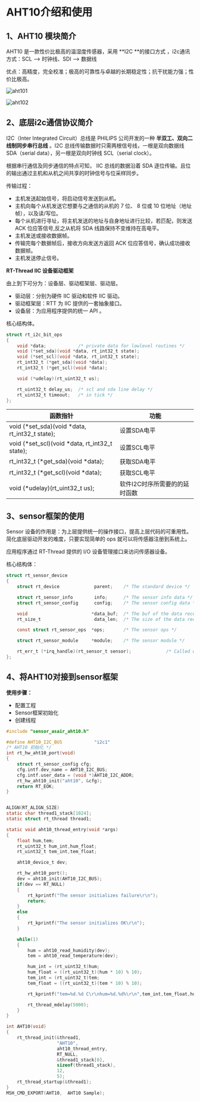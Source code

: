 # AHT10介绍和使用

## 1、AHT10 模块简介

AHT10 是一款性价比极高的温湿度传感器，采用 **I2C **的接口方式 ，i2c通讯方式：SCL --> 时钟线、SDI --> 数据线

优点：高精度，完全校准；极高的可靠性与卓越的长期稳定性；抗干扰能力强；性价比极高。

![aht101](imgs\aht101.png)

![aht102](imgs\aht102.png)



## 2、底层i2c通信协议简介

I2C（Inter Integrated Circuit）总线是 PHILIPS 公司开发的一种 **半双工、双向二线制同步串行总线** 。I2C 总线传输数据时只需两根信号线，一根是双向数据线 SDA（serial data），另一根是双向时钟线 SCL（serial clock）。

根据串行通信及同步通信的特点可知， IIC 总线的数据沿着 SDA 逐位传输。且位的输出通过主机和从机之间共享的时钟信号与位采样同步。

传输过程：

* 主机发送起始信号，将启动信号发送到从机。
* 主机向每个从机发送它想要与之通信的从机的 7 位、 8 位或 10 位地址（地址帧），以及读/写位。
* 每个从机进行寻址，将主机发送的地址与自身地址进行比较，若匹配，则发送 ACK 位应答信号,反之从机将 SDA 线路保持不变维持在高电平。
* 主机发送或接收数据帧。
* 传输完每个数据帧后，接收方向发送方返回 ACK 位应答信号，确认成功接收数据帧。
* 主机发送停止信号。

**RT-Thread IIC 设备驱动框架**

由上到下可分为：设备层、驱动框架层、驱动层。

* 驱动层：分别为硬件 IIC 驱动和软件 IIC 驱动。
* 驱动框架层：RTT 为 IIC 提供的一套抽象接口。
* 设备层：为应用程序提供的统一 API 。

核心结构体。

```c
struct rt_i2c_bit_ops
{
    void *data;            /* private data for lowlevel routines */
    void (*set_sda)(void *data, rt_int32_t state);
    void (*set_scl)(void *data, rt_int32_t state);
    rt_int32_t (*get_sda)(void *data);
    rt_int32_t (*get_scl)(void *data);

    void (*udelay)(rt_uint32_t us);

    rt_uint32_t delay_us;  /* scl and sda line delay */
    rt_uint32_t timeout;   /* in tick */
};
```

| 函数指针                                       | 功能                          |
| ---------------------------------------------- | ----------------------------- |
| void (*set_sda)(void *data, rt_int32_t state); | 设置SDA电平                   |
| void (*set_scl)(void *data, rt_int32_t state); | 设置SCL电平                   |
| rt_int32_t (*get_sda)(void *data);             | 获取SDA电平                   |
| rt_int32_t (*get_scl)(void *data);             | 获取SCL电平                   |
| void (*udelay)(rt_uint32_t us);                | 软件I2C时序所需要的的延时函数 |

## 3、sensor框架的使用

Sensor 设备的作用是：为上层提供统一的操作接口，提高上层代码的可重用性。简化底层驱动开发的难度，只要实现简单的 ops  就可以将传感器注册到系统上。

应用程序通过 RT-Thread 提供的 I/O 设备管理接口来访问传感器设备。

核心结构体：

```c
struct rt_sensor_device
{
    struct rt_device             parent;    /* The standard device */

    struct rt_sensor_info        info;      /* The sensor info data */
    struct rt_sensor_config      config;    /* The sensor config data */

    void                        *data_buf;  /* The buf of the data received */
    rt_size_t                    data_len;  /* The size of the data received */

    const struct rt_sensor_ops  *ops;       /* The sensor ops */

    struct rt_sensor_module     *module;    /* The sensor module */

    rt_err_t (*irq_handle)(rt_sensor_t sensor);             /* Called when an interrupt is generated, registered by the driver */
};
```

## 4、将AHT10对接到sensor框架

**使用步骤：**

* 配置工程
* Sensor框架初始化
* 创建线程

```c
#include "sensor_asair_aht10.h"

#define AHT10_I2C_BUS            "i2c1"
/* AHT10 初始化 */
int rt_hw_aht10_port(void)
{
    struct rt_sensor_config cfg;
    cfg.intf.dev_name = AHT10_I2C_BUS;
    cfg.intf.user_data = (void *)AHT10_I2C_ADDR;
    rt_hw_aht10_init("aht10", &cfg);
    return RT_EOK;
}


ALIGN(RT_ALIGN_SIZE)
static char thread1_stack[1024];
static struct rt_thread thread1;

static void aht10_thread_entry(void *args)
{
    float hum,tem;
    rt_uint32_t hum_int,hum_float;
    rt_uint32_t tem_int,tem_float;

    aht10_device_t dev;

    rt_hw_aht10_port();
    dev = aht10_init(AHT10_I2C_BUS);
    if(dev == RT_NULL)
    {
        rt_kprintf("The sensor initializes failure\r\n");
        return;
    }
    else
    {
        rt_kprintf("The sensor initializes OK\r\n");
    }

    while(1)
    {
        hum = aht10_read_humidity(dev);
        tem = aht10_read_temperature(dev);

        hum_int = (rt_uint32_t)hum;
        hum_float = ((rt_uint32_t)(hum * 10) % 10);
        tem_int = (rt_uint32_t)tem;
        tem_float = ((rt_uint32_t)(tem * 10) % 10);

        rt_kprintf("tem=%d.%d C\r\nhum=%d.%d%\r\n",tem_int,tem_float,hum_int,hum_float);

        rt_thread_mdelay(5000);
    }
}

int AHT10(void)
{
    rt_thread_init(&thread1,
                   "AHT10",
                   aht10_thread_entry,
                   RT_NULL,
                   &thread1_stack[0],
                   sizeof(thread1_stack),
                   12,
                   5);
    rt_thread_startup(&thread1);
}
MSH_CMD_EXPORT(AHT10,  AHT10 Sample);
```



